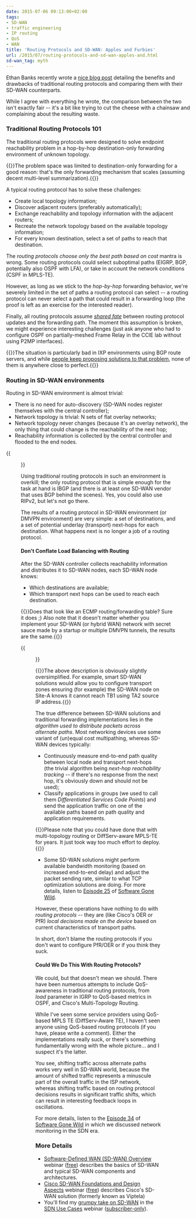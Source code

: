 ```yaml
---
date: 2015-07-06 09:13:00+02:00
tags:
- SD-WAN
- traffic engineering
- IP routing
- QoS
- WAN
title: 'Routing Protocols and SD-WAN: Apples and Furbies'
url: /2015/07/routing-protocols-and-sd-wan-apples-and.html
sd-wan_tag: myth
---
```

Ethan Banks recently wrote a [nice blog post](http://ethancbanks.com/2015/06/15/sd-wan-gives-us-the-best-path-we-always-wanted/) detailing the benefits and drawbacks of traditional routing protocols and comparing them with their SD-WAN counterparts.

While I agree with everything he wrote, the comparison between the two isn't exactly fair -- it's a bit like trying to cut the cheese with a chainsaw and complaining about the resulting waste.
<!--more-->
### Traditional Routing Protocols 101

The traditional routing protocols were designed to solve endpoint reachability problem in a hop-by-hop destination-only forwarding environment of unknown topology.

{{<note info>}}The problem space was limited to destination-only forwarding for a good reason: that's the only forwarding mechanism that scales (assuming decent multi-level summarization).{{</note>}}

A typical routing protocol has to solve these challenges:

-   Create local topology information;
-   Discover adjacent routers (preferably automatically);
-   Exchange reachability and topology information with the adjacent routers;
-   Recreate the network topology based on the available topology information;
-   For every known destination, select a set of paths to reach that destination.

The *routing protocols choose only the best path based on cost* mantra is wrong. Some routing protocols could select suboptimal paths (EIGRP, BGP, potentially also OSPF with LFA), or take in account the network conditions (CSPF in MPLS-TE).

However, as long as we stick to the *hop-by-hop* forwarding behavior, we're severely limited in the set of paths a routing protocol can select -- a routing protocol can never select a path that could result in a forwarding loop (the proof is left as an exercise for the interested reader).

Finally, all routing protocols assume [*shared fate*](https://blog.ipspace.net/2014/08/fate-sharing-in-ip-networks.html) between routing protocol updates and the forwarding path. The moment this assumption is broken, we might experience interesting challenges (just ask anyone who had to configure OSPF on partially-meshed Frame Relay in the CCIE lab without using P2MP interfaces).

{{<note>}}The situation is particularly bad in IXP environments using BGP route servers, and while [people keep proposing solutions to that problem](https://ripe70.ripe.net/archives/video/11/), none of them is anywhere close to perfect.{{</note>}}

### Routing in SD-WAN environments

Routing in SD-WAN environment is almost trivial:

-   There is no need for auto-discovery (SD-WAN nodes register themselves with the central controller);
-   Network topology is trivial: N sets of flat overlay networks;
-   Network topology never changes (because it's an overlay network), the only thing that could change is the reachability of the next hop;
-   Reachability information is collected by the central controller and flooded to the end nodes.

{{<figure src="/2015/07/s1600-SD-WAN+Routing+Protocols.png" caption="SD-WAN routing protocols">}}

Using traditional routing protocols in such an environment is overkill; the only routing protocol that is simple enough for the task at hand is IBGP (and there is at least one SD-WAN vendor that uses BGP behind the scenes). Yes, you could also use RIPv2, but let's not go there.

The results of a routing protocol in SD-WAN environment (or DMVPN environment) are very simple: a set of destinations, and a set of potential underlay (transport) next-hops for each destination. What happens next is no longer a job of a routing protocol.

#### Don't Conflate Load Balancing with Routing

After the SD-WAN controller collects reachability information and distributes it to SD-WAN nodes, each SD-WAN node knows:

-   Which destinations are available;
-   Which transport next hops can be used to reach each destination.

{{<note info>}}Does that look like an ECMP routing/forwarding table? Sure it does ;) Also note that it doesn't matter whether you implement your SD-WAN (or hybrid WAN) network with secret sauce made by a startup or multiple DMVPN tunnels, the results are the same.{{</note>}}

{{<figure src="/2015/07/s1600-SD-WAN+IP+SLA.png" caption="Load balancing in SD-WAN environment">}}

{{<note warn>}}The above description is obviously slightly oversimplified. For example, smart SD-WAN solutions would allow you to configure transport zones ensuring (for example) the SD-WAN node on Site-A knows it cannot reach TB1 using TA2 source IP address.{{</note>}}

The true difference between SD-WAN solutions and traditional forwarding implementations lies in the *algorithm used to distribute packets across alternate paths*. Most networking devices use some variant of (un)equal cost multipathing, whereas SD-WAN devices typically:

-   Continuously measure end-to-end path quality between local node and transport next-hops (the trivial algorithm being *next-hop reachability tracking* -- if there's no response from the next hop, it's obviously down and should not be used);
-   Classify applications in groups (we used to call them *Differentiated Services Code Points*) and send the application traffic on one of the available paths based on path quality and application requirements.

{{<note info>}}Please note that you could have done that with multi-topology routing or DiffServ-aware MPLS-TE for years. It just took way too much effort to deploy.{{</note>}}

-   Some SD-WAN solutions might perform available bandwidth monitoring (based on increased end-to-end delay) and adjust the packet sending rate, similar to what TCP optimization solutions are doing. For more details, listen to [Episode 25](https://blog.ipspace.net/2015/03/tcp-optimization-with-juho-snellman-on.html) of [Software Gone Wild](http://www.ipspace.net/Podcast/Software_Gone_Wild).

However, these operations have nothing to do with *routing protocols* -- they are (like Cisco's OER or PfR) *local decisions made on the device* based on current characteristics of transport paths.

In short, don't blame the routing protocols if you don't want to configure PfR/OER or if you think they suck.

#### Could We Do This With Routing Protocols?

We could, but that doesn't mean we should. There have been numerous attempts to include QoS-awareness in traditional routing protocols, from *load* parameter in IGRP to QoS-based metrics in OSPF, and Cisco's Multi-Topology Routing.

While I've seen some service providers using QoS-based MPLS TE (DiffServ-Aware TE), I haven't seen anyone using QoS-based routing protocols (if you have, please write a comment). Either the implementations really suck, or there's something fundamentally wrong with the whole picture... and I suspect it's the latter.

You see, shifting traffic across alternate paths works very well in SD-WAN world, because the amount of shifted traffic represents a minuscule part of the overall traffic in the ISP network, whereas shifting traffic based on routing protocol decisions results in significant traffic shifts, which can result in interesting feedback loops in oscillations.

For more details, listen to the [Episode 34](https://blog.ipspace.net/2015/05/network-monitoring-in-sdn-era-on.html) of [Software Gone Wild](http://www.ipspace.net/Podcast/Software_Gone_Wild) in which we discussed network monitoring in the SDN era.

### More Details

* [Software-Defined WAN (SD-WAN) Overview](https://www.ipspace.net/SD-WAN_Overview) webinar ([free](https://www.ipspace.net/Subscription/Free)) describes the basics of SD-WAN and typical SD-WAN components and architectures.
* [Cisco SD-WAN Foundations and Design Aspects](https://www.ipspace.net/Cisco_SD-WAN_Foundations_and_Design_Aspects) webinar ([free](https://www.ipspace.net/Subscription/Free)) describes Cisco's SD-WAN solution (formerly known as Viptela)
* You'll find my [grumpy take on SD-WAN](https://my.ipspace.net/bin/list?id=SDNUseCases#WAN) in the [SDN Use Cases](http://www.ipspace.net/SDNUseCases) webinar ([subscriber-only](https://www.ipspace.net/Subscription)).
